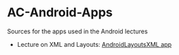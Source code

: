 
# AC-Android-Apps

Sources for the apps used in the Android lectures

* Lecture on XML and Layouts: [AndroidLayoutsXML app](AndroidLayoutsXML)

